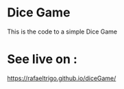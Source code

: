 # Dice Game
This is the code to a simple Dice Game

# See live on :
 https://rafaeltrigo.github.io/diceGame/
